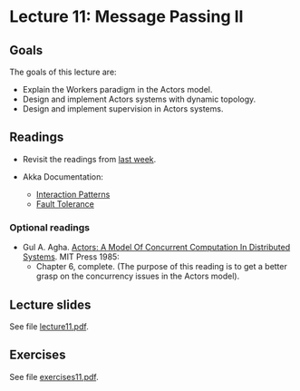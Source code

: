 # Lecture 11: Message Passing II

## Goals

The goals of this lecture are:

* Explain the Workers paradigm in the Actors model.
* Design and implement Actors systems with dynamic topology.
* Design and implement supervision in Actors systems.

## Readings

* Revisit the readings from [last week](../week10/).

* Akka Documentation:
  * [Interaction Patterns](https://doc.akka.io/docs/akka/current/typed/interaction-patterns.html#interaction-patterns)
  * [Fault Tolerance](https://doc.akka.io/docs/akka/current/typed/fault-tolerance.html#fault-tolerance)

### Optional readings

* Gul A. Agha. [Actors: A Model Of Concurrent Computation In Distributed Systems](https://apps.dtic.mil/dtic/tr/fulltext/u2/a157917.pdf). MIT Press 1985:
  * Chapter 6, complete. (The purpose of this reading is to get a better grasp on the concurrency issues in the Actors model).


## Lecture slides

See file [lecture11.pdf](lecture11.pdf).

## Exercises

See file [exercises11.pdf](exercises11.pdf).
